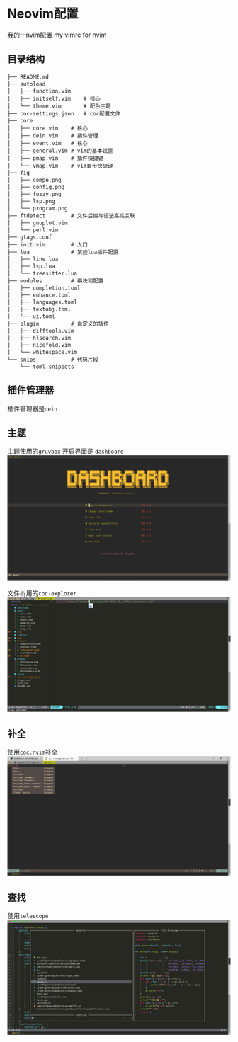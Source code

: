 # Neovim配置
我的一nvim配置
my vimrc for nvim
## 目录结构
```
├── README.md
├── autoload
│   ├── function.vim
│   ├── initself.vim    # 核心
│   └── theme.vim       # 配色主题
├── coc-settings.json   # coc配置文件
├── core
│   ├── core.vim    # 核心
│   ├── dein.vim    # 插件管理
│   ├── event.vim   # 核心
│   ├── general.vim # vim的基本设置
│   ├── pmap.vim    # 插件快捷键
│   └── vmap.vim    # vim自带快捷键
├── fig
│   ├── compe.png
│   ├── config.png
│   ├── fuzzy.png
│   ├── lsp.png
│   └── program.png
├── ftdetect        # 文件后缀与语法高亮关联
│   ├── gnuplot.vim
│   └── perl.vim
├── gtags.conf
├── init.vim        # 入口
├── lua             # 某些lua插件配置
│   ├── line.lua
│   ├── lsp.lua
│   └── treesitter.lua
├── modules         # 模块和配置
│   ├── completion.toml
│   ├── enhance.toml
│   ├── languages.toml
│   ├── textobj.toml
│   └── ui.toml
├── plugin          # 自定义的插件
│   ├── difftools.vim
│   ├── hlsearch.vim
│   ├── nicefold.vim
│   └── whitespace.vim
└── snips           # 代码片段
    └── toml.snippets
```

## 插件管理器
插件管理器是`dein`

## 主题
主题使用的`gruvbox`
开启界面是 `dashboard`
![dashboard](https://github.com/krisfans/nvim/blob/coc/fig/dashboard.png)

文件树用的`coc-explorer`
![program](https://github.com/krisfans/nvim/blob/coc/fig/filetree.png)
## 补全
使用`coc.nvim`补全
![complete](https://github.com/krisfans/nvim/blob/coc/fig/complete.png)
## 查找
使用`telescope`
![fuzzy](https://github.com/krisfans/nvim/blob/coc/fig/fuzzy.png)
